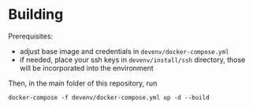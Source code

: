 # Building

Prerequisites:
- adjust base image and credentials in `devenv/docker-compose.yml`
- if needed, place your ssh keys in `devenv/install/ssh` directory, those will be incorporated into the environment

Then, in the main folder of this repository, run

```
docker-compose -f devenv/docker-compose.yml up -d --build
```
